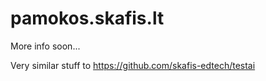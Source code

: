 # pamokos.skafis.lt

More info soon...

Very similar stuff to https://github.com/skafis-edtech/testai
